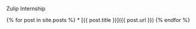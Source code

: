 Zulip Internship

{% for post in site.posts %}
    * [{{ post.title }}]({{ post.url }})
{% endfor %}
